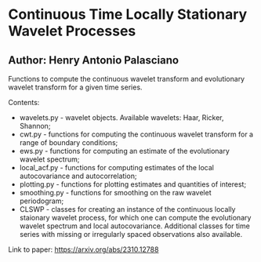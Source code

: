 # Continuous Time Locally Stationary Wavelet Processes
## Author: Henry Antonio Palasciano

Functions to compute the continuous wavelet transform and evolutionary wavelet transform for a given time series.

Contents:
* wavelets.py - wavelet objects. Available wavelets: Haar, Ricker, Shannon;
* cwt.py - functions for computing the continuous wavelet transform for a range of boundary conditions;
* ews.py - functions for computing an estimate of the evolutionary wavelet spectrum;
* local_acf.py - functions for computing estimates of the local autocovariance and autocorrelation;
* plotting.py - functions for plotting estimates and quantities of interest;
* smoothing.py - functions for smoothing on the raw wavelet periodogram;
* CLSWP - classes for creating an instance of the continuous locally staionary wavelet process, for which one can compute the evolutionary wavelet spectrum and local autocovariance. Additional classes for time series with missing or irregularly spaced observations also available.

Link to paper: https://arxiv.org/abs/2310.12788